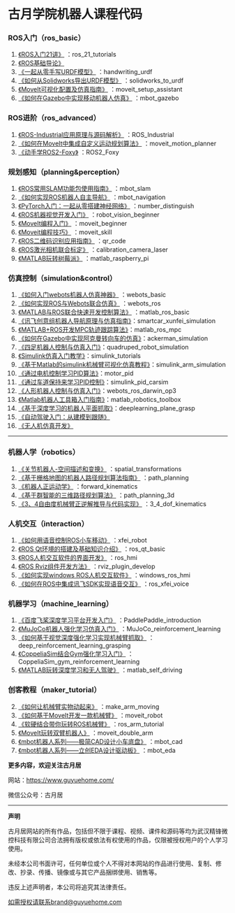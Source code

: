 # 古月学院机器人课程代码

### ROS入门（ros_basic）

1. [《ROS入门21讲》](https://class.guyuehome.com/detail/p_5e0ed4a96f471_cDGnHkoh/6) ：ros_21_tutorials
2. [《ROS基础导论》](https://class.guyuehome.com/detail/p_5e19e9f13e191_E8SHGCbk/6)
3. [《一起从零手写URDF模型》](https://class.guyuehome.com/detail/p_5e1eea4fe1e5c_Igm126Xn/6) ：handwriting_urdf
4. [《如何从Solidworks导出URDF模型》](https://class.guyuehome.com/detail/p_5e32dce7906e0_6TqS7BwX/6) ：solidworks_to_urdf
5. [《MoveIt可视化配置及仿真指南》](https://class.guyuehome.com/detail/p_5e71966b3fdfd_g4DpRGg9/6) ：moveit_setup_assistant
6. [《如何在Gazebo中实现移动机器人仿真》](https://class.guyuehome.com/detail/p_5eb2366befe4a_E4rbNmXt/6) ：mbot_gazebo

### ROS进阶（ros_advanced）

1. [《ROS-Industrial应用原理与源码解析》](https://class.guyuehome.com/detail/p_5ecccbfc64888_kwlvlzPK/6) ：ROS_Industrial
2. [《如何在MoveIt中集成自定义运动规划算法》](https://class.guyuehome.com/detail/p_5fa4b3d9e4b0e81f36cd0c79/6) ：moveit_motion_planner
3. [《动手学ROS2-Foxy》](https://class.guyuehome.com/detail/p_619314d1e4b09b5fe0b31219/6) ：ROS2_Foxy

### 规划感知（planning&perception）

1. [《ROS常用SLAM功能包使用指南》](https://class.guyuehome.com/detail/p_5ed700a841cc8_UpE7PGXW/6) ：mbot_slam
2. [《如何实现ROS机器人自主导航》](https://class.guyuehome.com/detail/p_5ee871cc4674f_R75Aafau/6) ：mbot_navigation
3. [《PyTorch入门：一起从零搭建神经网络》](https://class.guyuehome.com/detail/p_5fbb2fd9e4b0231ba88829d0/6) ：number_distinguish
4. [《ROS机器视觉开发入门》](https://class.guyuehome.com/detail/p_5efc3fe2f3a60_JH9Pammo/6) ：robot_vision_beginner
5. [《MoveIt编程入门》](https://class.guyuehome.com/detail/p_5e8e8e85b1e8f_9TdYxswq/6) ：moveit_beginner
6. [《Moveit编程技巧》](https://class.guyuehome.com/detail/p_5e99807f9ac65_rWrEfAGO/6) ：moveit_skill
7. [《ROS二维码识别应用指南》](https://class.guyuehome.com/detail/p_607927b2e4b071a81eb28e86/6) ：qr_code
8. [《ROS激光相机联合标定》](https://class.guyuehome.com/detail/p_613ecdeee4b04518c6137c0b/6) ：calibration_camera_laser
9. [《MATLAB玩转树莓派》](https://class.guyuehome.com/detail/p_61679f2de4b01fea4dcc6f96/6) ：matlab_raspberry_pi

### 仿真控制（simulation&control）

1. [《如何入门webots机器人仿真神器》](https://class.guyuehome.com/detail/v_5f213a94e4b074dda144b2e2/3) ：webots_basic
2. [《如何实现ROS与Webots联合仿真》](https://class.guyuehome.com/detail/p_5f586de6e4b0b5edf0a12687/6) ：webots_ros
3. [《MATLAB与ROS联合快速开发控制算法》](https://class.guyuehome.com/detail/p_5f39e38fe4b0dd4d97492948/6) ：matlab_ros_basic
4. [《讯飞创意组机器人导航原理与仿真指南》](https://class.guyuehome.com/detail/p_6041a333e4b015860af3dba3/6)：smartcar_xunfei_simulation
5. [《MATLAB+ROS开发MPC轨迹跟踪算法》](https://class.guyuehome.com/detail/p_60488679e4b0e51d821cbeb1/6)：matlab_ros_mpc
6. [《如何在Gazebo中实现阿克曼转向车的仿真》](https://class.guyuehome.com/detail/p_60541530e4b05a6195c158f0/6)：ackerman_simulation
7. [《四足机器人控制与仿真入门》](https://class.guyuehome.com/detail/p_605af87be4b007b4183a42e7/6)：quadruped_robot_simulation
8. [《Simulink仿真入门教学》](https://class.guyuehome.com/detail/p_6080f55ee4b071a81eb4598e/6)：simulink_tutorials
9. [《基于Matlab的simulink机械臂可视化仿真教程》](https://class.guyuehome.com/detail/p_60d42a7fe4b0f120ffca3b55/6)：simulink_arm_simulation
10. [《通过电机控制学习PID算法》](https://class.guyuehome.com/detail/p_60af0706e4b0f120ffc15acd/6)：motor_pid
11. [《通过车道保持来学习PID控制》](https://class.guyuehome.com/detail/p_60ef9e6fe4b0041622bc75c0/6)：simulink_pid_carsim
12. [《人形机器人控制与仿真入门》](https://class.guyuehome.com/detail/p_60f8dbdae4b08f7ad23f5fd6/6)：webots_ros_darwin_op3
13. [《Matlab机器人工具箱入门指南》](https://class.guyuehome.com/detail/p_615fb0e4e4b0dfaf7faa9725/6)：matlab_robotics_toolbox
14. [《基于深度学习的机器人平面抓取》](https://class.guyuehome.com/detail/p_61c9287be4b09ac9b9113173/6)：deeplearning_plane_grasp
15. [《自动驾驶入门：从建模到跟随》](https://class.guyuehome.com/detail/p_5f72a976e4b0e95a89c1ab42/6) 
16. [《无人机仿真开发》](https://class.guyuehome.com/detail/p_5f041b74e4b036f1c0cf25a2/6) 

------

### 机器人学（robotics）
1. [《关节机器人-空间描述和变换》](https://class.guyuehome.com/detail/p_6094a512e4b0d4eb03978506/6) ：spatial_transformations
2. [《基于栅格地图的机器人路径规划算法指南》](https://class.guyuehome.com/detail/p_6098db8ce4b071a81eb8befa/6) ：path_planning
3. [《机器人正运动学》](https://class.guyuehome.com/detail/p_60a7277de4b0c7264217a87d/6) ：forward_kinematics
4. [《基于群智能的三维路径规划算法》](https://class.guyuehome.com/detail/p_60f6844ce4b08f7ad23ebc2f/6) ：path_planning_3d
5. [《3、4自由度机械臂正逆解推导与代码实现》](https://class.guyuehome.com/detail/p_61839a62e4b0ac1ecd65bf47/6) ：3_4_dof_kinematics

### 人机交互（interaction）

1. [《如何用语音控制ROS小车移动》](https://class.guyuehome.com/detail/p_5fd06a5ae4b04db7c093bf63/6) ：xfei_robot
2. [《ROS Qt环境的搭建及基础知识介绍》](https://class.guyuehome.com/detail/p_5eba414d58533_Uh4XTbPi/6) ：ros_qt_basic
3. [《ROS人机交互软件的界面开发》](https://class.guyuehome.com/detail/p_5ec490a8d7bd7_b7ucPqUs/6) ：ros_hmi
4. [《ROS Rviz组件开发方法》](https://class.guyuehome.com/detail/p_5edf2d27a1942_foy4nqci/6) ：rviz_plugin_develop
5. [《如何实现windows ROS人机交互软件》](https://class.guyuehome.com/detail/p_5fc5ab97e4b04db7c091f475/6) ：windows_ros_hmi
6. [《如何在ROS中集成讯飞SDK实现语音交互》](https://class.guyuehome.com/detail/p_606d59ade4b0d4eb038f1daf/6) ：ros_xfei_voice

### 机器学习（machine_learning）

1. [《百度飞桨深度学习平台开发入门》](https://class.guyuehome.com/detail/p_60375614e4b0478a0459c9a4/6) ：PaddlePaddle_introduction
2. [《MuJoCo机器人强化学习仿真入门》](https://class.guyuehome.com/detail/p_60b9a1fde4b0c726421c0a20/6) ：MuJoCo_reinforcement_learning
3. [《如何基于视觉深度强化学习实现机械臂抓取》](https://class.guyuehome.com/detail/p_610c9bf8e4b0bf6430024656/6) ：deep_reinforcement_learning_grasping
4. [《CoppeliaSim结合Gym强化学习入门》](https://class.guyuehome.com/detail/p_614c2a2de4b04518c617021b/6) ：CoppeliaSim_gym_reinforcement_learning
5. [《MATLAB玩转深度学习和无人驾驶》](https://class.guyuehome.com/detail/p_6167a00ce4b09dc46c724e91/6) ：matlab_self_driving

### 创客教程（maker_tutorial）

2. [《如何让机械臂实物动起来》](https://class.guyuehome.com/detail/p_5f4deecde4b06a37e038f7b2/6) ：make_arm_moving
3. [《如何基于MoveIt开发一款机械臂》](https://class.guyuehome.com/detail/p_5faa57f1e4b04db7c08da8f8/6) ：moveit_robot    
4. [《软硬结合带你玩转ROS机械臂》](https://class.guyuehome.com/detail/p_6030c2cae4b029faba18eaaa/6) ：ros_arm_tutorial
5. [《MoveIt玩转双臂机器人》](https://class.guyuehome.com/detail/p_61011464e4b0a27d0e36c1f1/6) ：moveit_double_arm
6. [《mbot机器人系列——极简CAD设计小车底盘》](https://class.guyuehome.com/detail/p_6172190ee4b071201fdca505/6) ：mbot_cad
7. [《mbot机器人系列——立创EDA设计驱动板》](https://class.guyuehome.com/detail/p_61721b03e4b0cf90f9bc4c47/6) ：mbot_eda

**更多内容，欢迎关注古月居**

网站：https://www.guyuehome.com/

微信公众号：古月居

---
**声明**

古月居网站的所有作品，包括但不限于课程、视频、课件和源码等均为武汉精锋微控科技有限公司合法拥有版权或依法有权使用的作品，仅限被授权用户的个人学习使用。

未经本公司书面许可，任何单位或个人不得对本网站的作品进行使用、复制、修改、抄录、传播、镜像或与其它产品捆绑使用、销售等。

违反上述声明者，本公司将追究其法律责任。

如需授权请联系brand@guyuehome.com
